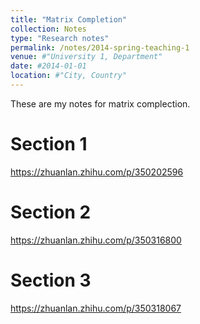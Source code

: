 ```yaml
---
title: "Matrix Completion"
collection: Notes
type: "Research notes"
permalink: /notes/2014-spring-teaching-1
venue: #"University 1, Department"
date: #2014-01-01
location: #"City, Country"
---
```


These are my notes for matrix complection.

Section 1
======
https://zhuanlan.zhihu.com/p/350202596

Section 2
======
https://zhuanlan.zhihu.com/p/350316800

Section 3
======
https://zhuanlan.zhihu.com/p/350318067
